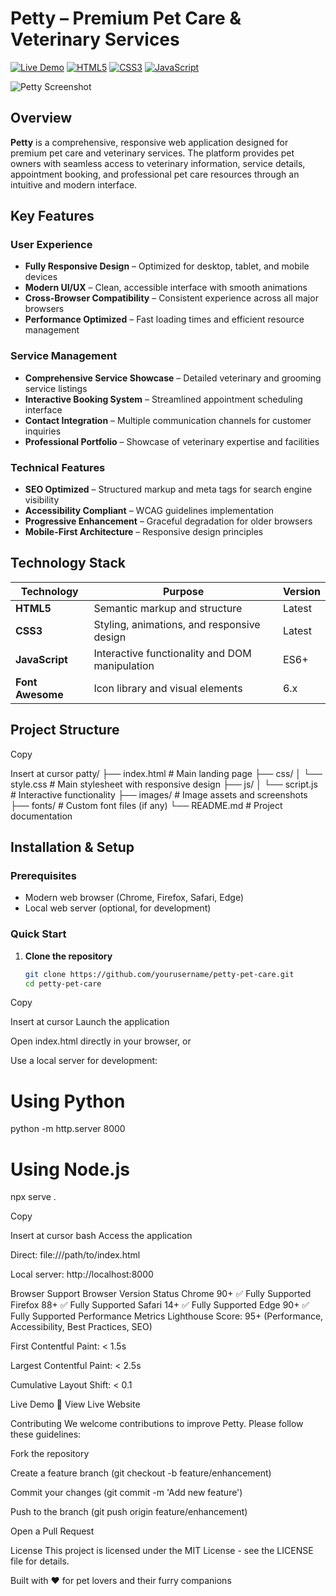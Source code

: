 # Petty – Premium Pet Care & Veterinary Services

[![Live Demo](https://img.shields.io/badge/Live-Demo-brightgreen)](https://petty-premium-pet-care.vercel.app/)
[![HTML5](https://img.shields.io/badge/HTML5-E34F26?logo=html5&logoColor=white)](https://developer.mozilla.org/en-US/docs/Web/HTML)
[![CSS3](https://img.shields.io/badge/CSS3-1572B6?logo=css3&logoColor=white)](https://developer.mozilla.org/en-US/docs/Web/CSS)
[![JavaScript](https://img.shields.io/badge/JavaScript-F7DF1E?logo=javascript&logoColor=black)](https://developer.mozilla.org/en-US/docs/Web/JavaScript)

![Petty Screenshot](images/screencapture-127-0-0-1-5500-index-html-2025-08-09-00_24_17.png)

## Overview

**Petty** is a comprehensive, responsive web application designed for premium pet care and veterinary services. The platform provides pet owners with seamless access to veterinary information, service details, appointment booking, and professional pet care resources through an intuitive and modern interface.

## Key Features

### User Experience
- **Fully Responsive Design** – Optimized for desktop, tablet, and mobile devices
- **Modern UI/UX** – Clean, accessible interface with smooth animations
- **Cross-Browser Compatibility** – Consistent experience across all major browsers
- **Performance Optimized** – Fast loading times and efficient resource management

### Service Management
- **Comprehensive Service Showcase** – Detailed veterinary and grooming service listings
- **Interactive Booking System** – Streamlined appointment scheduling interface
- **Contact Integration** – Multiple communication channels for customer inquiries
- **Professional Portfolio** – Showcase of veterinary expertise and facilities

### Technical Features
- **SEO Optimized** – Structured markup and meta tags for search engine visibility
- **Accessibility Compliant** – WCAG guidelines implementation
- **Progressive Enhancement** – Graceful degradation for older browsers
- **Mobile-First Architecture** – Responsive design principles

## Technology Stack

| Technology | Purpose | Version |
|------------|---------|---------|
| **HTML5** | Semantic markup and structure | Latest |
| **CSS3** | Styling, animations, and responsive design | Latest |
| **JavaScript** | Interactive functionality and DOM manipulation | ES6+ |
| **Font Awesome** | Icon library and visual elements | 6.x |

## Project Structure


Copy

Insert at cursor
patty/
├── index.html # Main landing page
├── css/
│ └── style.css # Main stylesheet with responsive design
├── js/
│ └── script.js # Interactive functionality
├── images/ # Image assets and screenshots
├── fonts/ # Custom font files (if any)
└── README.md # Project documentation


## Installation & Setup

### Prerequisites
- Modern web browser (Chrome, Firefox, Safari, Edge)
- Local web server (optional, for development)

### Quick Start
1. **Clone the repository**
   ```bash
   git clone https://github.com/yourusername/petty-pet-care.git
   cd petty-pet-care

Copy

Insert at cursor
Launch the application

Open index.html directly in your browser, or

Use a local server for development:

# Using Python
python -m http.server 8000

# Using Node.js
npx serve .

Copy

Insert at cursor
bash
Access the application

Direct: file:///path/to/index.html

Local server: http://localhost:8000

Browser Support
Browser	Version	Status
Chrome	90+	✅ Fully Supported
Firefox	88+	✅ Fully Supported
Safari	14+	✅ Fully Supported
Edge	90+	✅ Fully Supported
Performance Metrics
Lighthouse Score: 95+ (Performance, Accessibility, Best Practices, SEO)

First Contentful Paint: < 1.5s

Largest Contentful Paint: < 2.5s

Cumulative Layout Shift: < 0.1

Live Demo
🔗 View Live Website

Contributing
We welcome contributions to improve Petty. Please follow these guidelines:

Fork the repository

Create a feature branch (git checkout -b feature/enhancement)

Commit your changes (git commit -m 'Add new feature')

Push to the branch (git push origin feature/enhancement)

Open a Pull Request

License
This project is licensed under the MIT License - see the LICENSE file for details.

Built with ❤️ for pet lovers and their furry companions

